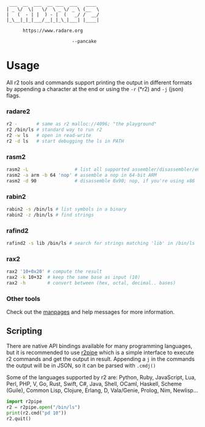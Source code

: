 ```
 ___  __  ___  __ ___  ___   ____
| _ \/  \|   \/  \ _ \/ _ \ (__  \
|   (  - | |  ) - |  (   _/ /  __/
|_\__|_|_|___/__|_|_\_|___| |____|

      https://www.radare.org

                        --pancake
```

# Usage

All r2 tools and commands support printing the output in different formats by
appending a character at the end or using the `-r` (\*r2) and `-j` (json)
flags.

### radare2

```sh
r2 -       # same as r2 malloc://4096; "the playground"
r2 /bin/ls # standard way to run r2
r2 -w ls   # open in read-write
r2 -d ls   # start debugging the ls in PATH
```

### rasm2

```sh
rasm2 -L                 # list all supported assembler/disassembler/emulator plugins
rasm2 -a arm -b 64 'nop' # assemble a nop in 64-bit ARM
rasm2 -d 90              # disassemble 0x90; nop, if you're using x86
```

### rabin2

```sh
rabin2 -s /bin/ls # list symbols in a binary
rabin2 -z /bin/ls # find strings
```

### rafind2

```sh
rafind2 -s lib /bin/ls # search for strings matching 'lib' in /bin/ls
```

### rax2

```sh
rax2 '10+0x20' # compute the result
rax2 -k 10+32  # keep the same base as input (10)
rax2 -h        # convert between (hex, octal, decimal.. bases)
```

### Other tools

Check out the [manpages](https://github.com/radareorg/radare2/blob/master/man)
and help messages for more information.

## Scripting

There are native API bindings available for many programming languages,
but it is recommended to use [r2pipe](https://github.com/radareorg/radare2-r2pipe) which is a simple interface to
execute r2 commands and get the output in result. Appending a `j` in the
commands the output will be in JSON, so it can be parsed with `.cmdj()`

Some of the languages supported by r2 are: Python, Ruby, JavaScript,
Lua, Perl, PHP, V, Go, Rust, Swift, C#, Java, Shell, OCaml, Haskell,
Scheme (Guile), Common Lisp, Clojure, Erlang, D, Vala/Genie, Prolog,
Nim, Newlisp...

```python
import r2pipe
r2 = r2pipe.open("/bin/ls")
print(r2.cmd("pd 10"))
r2.quit()
```
